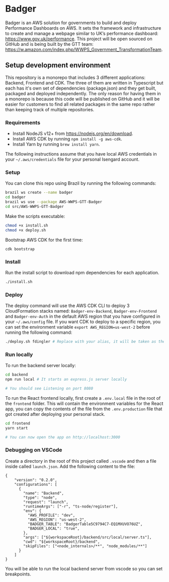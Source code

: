 # Badger

Badger is an AWS solution for governments to build and deploy Performance Dashboards on AWS. It sets the framework and infrastructure to create and manage a webpage similar to UK’s performance dashboard: https://www.gov.uk/performance. This project will be open sourced on GitHub and is being built by the GTT team: https://w.amazon.com/index.php/WWPS_Government_TransformationTeam.

## Setup development environment

This repository is a monorepo that includes 3 different applications: Backend, Frontend and CDK. The three of them are written in Typescript but each has it's own set of dependencies (package.json) and they get built, packaged and deployed independently. The only reason for having them in a monorepo is because this code will be published on GitHub and it will be easier for customers to find all related packages in the same repo rather than keeping track of multiple repositories. 

### Requirements

- Install NodeJS v12+ from https://nodejs.org/en/download.  
- Install AWS CDK by running `npm install -g aws-cdk`.  
- Install Yarn by running `brew install yarn`.  

The following instructions assume that you have local AWS credentials in your `~/.aws/credentials` file for your personal Isengard account.

### Setup

You can clone this repo using Brazil by running the following commands: 

```bash
brazil ws create --name badger
cd badger
brazil ws use --package AWS-WWPS-GTT-Badger
cd src/AWS-WWPS-GTT-Badger
```

Make the scripts executable: 

```bash
chmod +x install.sh
chmod +x deploy.sh
```

Bootstrap AWS CDK for the first time:

```
cdk bootstrap
```

### Install

Run the install script to download npm dependencies for each application.

```bash
./install.sh
```

### Deploy

The deploy command will use the AWS CDK CLI to deploy 3 CloudFormation stacks named: `Badger-env-Backend`, `Badger-env-Frontend` and `Badger-env-Auth` in the default AWS region that you have configured in your `~/.aws/config` file. If you want CDK to deploy to a specific region, you can set the environment variable `export AWS_REGION=us-west-2` before running the following command:

```bash
./deploy.sh fdingler # Replace with your alias, it will be taken as the environment name
```

### Run locally

To run the backend server locally: 

```bash
cd backend
npm run local # It starts an express.js server locally

# You should see Listening on port 8080
```

To run the React frontend locally, first create a `.env.local` file in the root of the `frontend` folder. This will contain the environment variables for the React app, you can copy the contents of the file from the `.env.production` file that got created after deploying your personal stack.

```bash
cd frontend
yarn start

# You can now open the app on http://localhost:3000
```

### Debugging on VSCode

Create a directory in the root of this project called `.vscode` and then a file inside called `launch.json`. Add the following content to the file: 

```
{
    "version": "0.2.0",
    "configurations": [
      {
        "name": "Backend",
        "type": "node",
        "request": "launch",
        "runtimeArgs": ["-r", "ts-node/register"],
        "env": {
          "AWS_PROFILE": "dev",
          "AWS_REGION": "us-west-2",
          "BADGER_TABLE": "BadgerTable5C9794C7-EQ1MXUVO76UZ",
          "BADGER_LOCAL": "true",
        },
        "args": ["${workspaceRoot}/backend/src/local/server.ts"],
        "cwd": "${workspaceRoot}/backend",
        "skipFiles": ["<node_internals>/**", "node_modules/**"]
      }
    ]
}

```

You will be able to run the local backend server from vscode so you can set breakpoints.